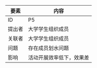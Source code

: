 | 要素 | 内容 |
| --- | --- |
| ID | P5 |   
| 提出者 | 大学学生组织成员 |
| 关联者 | 大学学生组织成员 |
| 问题 | 存在成员划水问题 |
| 影响 | 活动开展效率低下，效果差 |

